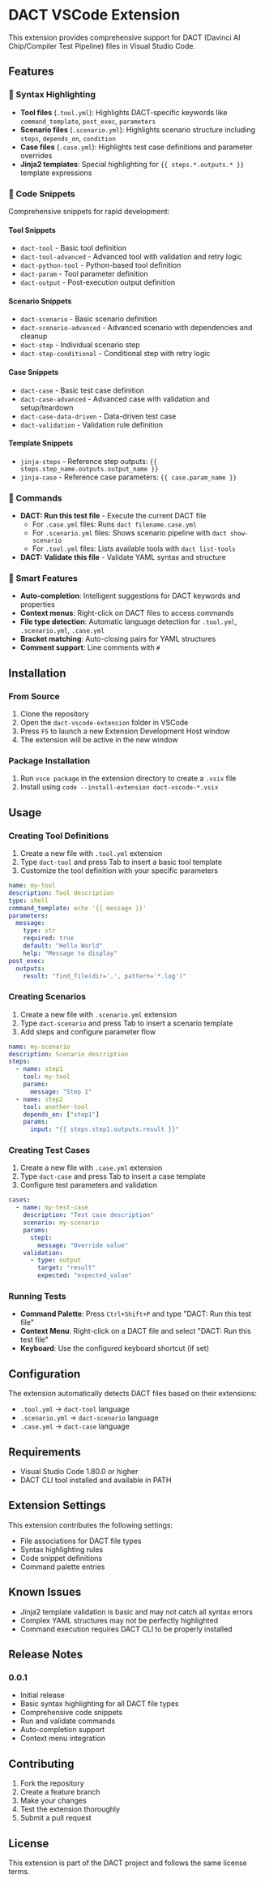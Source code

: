 # DACT VSCode Extension

This extension provides comprehensive support for DACT (Davinci AI Chip/Compiler Test Pipeline) files in Visual Studio Code.

## Features

### 🎨 Syntax Highlighting
- **Tool files** (`.tool.yml`): Highlights DACT-specific keywords like `command_template`, `post_exec`, `parameters`
- **Scenario files** (`.scenario.yml`): Highlights scenario structure including `steps`, `depends_on`, `condition`
- **Case files** (`.case.yml`): Highlights test case definitions and parameter overrides
- **Jinja2 templates**: Special highlighting for `{{ steps.*.outputs.* }}` template expressions

### 📝 Code Snippets
Comprehensive snippets for rapid development:

#### Tool Snippets
- `dact-tool` - Basic tool definition
- `dact-tool-advanced` - Advanced tool with validation and retry logic
- `dact-python-tool` - Python-based tool definition
- `dact-param` - Tool parameter definition
- `dact-output` - Post-execution output definition

#### Scenario Snippets  
- `dact-scenario` - Basic scenario definition
- `dact-scenario-advanced` - Advanced scenario with dependencies and cleanup
- `dact-step` - Individual scenario step
- `dact-step-conditional` - Conditional step with retry logic

#### Case Snippets
- `dact-case` - Basic test case definition
- `dact-case-advanced` - Advanced case with validation and setup/teardown
- `dact-case-data-driven` - Data-driven test case
- `dact-validation` - Validation rule definition

#### Template Snippets
- `jinja-steps` - Reference step outputs: `{{ steps.step_name.outputs.output_name }}`
- `jinja-case` - Reference case parameters: `{{ case.param_name }}`

### 🚀 Commands
- **DACT: Run this test file** - Execute the current DACT file
  - For `.case.yml` files: Runs `dact filename.case.yml`
  - For `.scenario.yml` files: Shows scenario pipeline with `dact show-scenario`
  - For `.tool.yml` files: Lists available tools with `dact list-tools`
- **DACT: Validate this file** - Validate YAML syntax and structure

### 🎯 Smart Features
- **Auto-completion**: Intelligent suggestions for DACT keywords and properties
- **Context menus**: Right-click on DACT files to access commands
- **File type detection**: Automatic language detection for `.tool.yml`, `.scenario.yml`, `.case.yml`
- **Bracket matching**: Auto-closing pairs for YAML structures
- **Comment support**: Line comments with `#`

## Installation

### From Source
1. Clone the repository
2. Open the `dact-vscode-extension` folder in VSCode
3. Press `F5` to launch a new Extension Development Host window
4. The extension will be active in the new window

### Package Installation
1. Run `vsce package` in the extension directory to create a `.vsix` file
2. Install using `code --install-extension dact-vscode-*.vsix`

## Usage

### Creating Tool Definitions
1. Create a new file with `.tool.yml` extension
2. Type `dact-tool` and press Tab to insert a basic tool template
3. Customize the tool definition with your specific parameters

```yaml
name: my-tool
description: Tool description
type: shell
command_template: echo '{{ message }}'
parameters:
  message:
    type: str
    required: true
    default: "Hello World"
    help: "Message to display"
post_exec:
  outputs:
    result: "find_file(dir='.', pattern='*.log')"
```

### Creating Scenarios
1. Create a new file with `.scenario.yml` extension  
2. Type `dact-scenario` and press Tab to insert a scenario template
3. Add steps and configure parameter flow

```yaml
name: my-scenario
description: Scenario description
steps:
  - name: step1
    tool: my-tool
    params:
      message: "Step 1"
  - name: step2
    tool: another-tool
    depends_on: ["step1"]
    params:
      input: "{{ steps.step1.outputs.result }}"
```

### Creating Test Cases
1. Create a new file with `.case.yml` extension
2. Type `dact-case` and press Tab to insert a case template
3. Configure test parameters and validation

```yaml
cases:
  - name: my-test-case
    description: "Test case description"
    scenario: my-scenario
    params:
      step1:
        message: "Override value"
    validation:
      - type: output
        target: "result"
        expected: "expected_value"
```

### Running Tests
- **Command Palette**: Press `Ctrl+Shift+P` and type "DACT: Run this test file"
- **Context Menu**: Right-click on a DACT file and select "DACT: Run this test file"
- **Keyboard**: Use the configured keyboard shortcut (if set)

## Configuration

The extension automatically detects DACT files based on their extensions:
- `.tool.yml` → `dact-tool` language
- `.scenario.yml` → `dact-scenario` language  
- `.case.yml` → `dact-case` language

## Requirements

- Visual Studio Code 1.80.0 or higher
- DACT CLI tool installed and available in PATH

## Extension Settings

This extension contributes the following settings:
- File associations for DACT file types
- Syntax highlighting rules
- Code snippet definitions
- Command palette entries

## Known Issues

- Jinja2 template validation is basic and may not catch all syntax errors
- Complex YAML structures may not be perfectly highlighted
- Command execution requires DACT CLI to be properly installed

## Release Notes

### 0.0.1
- Initial release
- Basic syntax highlighting for all DACT file types
- Comprehensive code snippets
- Run and validate commands
- Auto-completion support
- Context menu integration

## Contributing

1. Fork the repository
2. Create a feature branch
3. Make your changes
4. Test the extension thoroughly
5. Submit a pull request

## License

This extension is part of the DACT project and follows the same license terms.